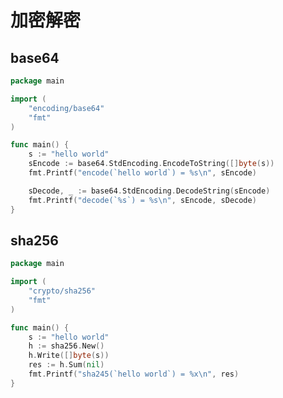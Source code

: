 # 加密解密

## base64

<div class="run"></div>

```go
package main

import (
    "encoding/base64"
    "fmt"
)

func main() {
    s := "hello world"
    sEncode := base64.StdEncoding.EncodeToString([]byte(s))
    fmt.Printf("encode(`hello world`) = %s\n", sEncode)

    sDecode, _ := base64.StdEncoding.DecodeString(sEncode)
    fmt.Printf("decode(`%s`) = %s\n", sEncode, sDecode)
}
```

## sha256

<div class="run"></div>

```go
package main

import (
    "crypto/sha256"
    "fmt"
)

func main() {
    s := "hello world"
    h := sha256.New()
    h.Write([]byte(s))
    res := h.Sum(nil)
    fmt.Printf("sha245(`hello world`) = %x\n", res)
}
```
